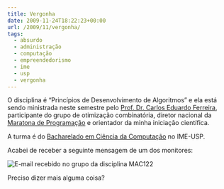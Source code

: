 ```yaml
---
title: Vergonha
date: 2009-11-24T18:22:23+00:00
url: /2009/11/vergonha/
tags:
  - absurdo
  - administração
  - computação
  - empreendedorismo
  - ime
  - usp
  - vergonha
---
```


O disciplina é “Princípios de Desenvolvimento de Algoritmos” e ela está sendo ministrada neste semestre pelo [Prof. Dr. Carlos Eduardo Ferreira][1], participante do grupo de otimização combinatória, diretor nacional da [Maratona de Programação][2] e orientador da minha iniciação científica.

A turma é do [Bacharelado em Ciência da Computação][3] no IME-USP.

Acabei de receber a seguinte mensagem de um dos monitores:

![E-mail recebido no grupo da disciplina MAC122](/wp-content/uploads/2009/11/2009-11-24-_16-05-05_206510200.png)

Preciso dizer mais alguma coisa?

[1]: http://www.ime.usp.br/~cef/
[2]: http://maratona.ime.usp.br/
[3]: /2009/03/bacharelado-em-ciencia-da-computacao/
[4]: http://twitpic.com/qrs7g
